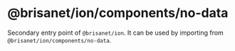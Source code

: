 # @brisanet/ion/components/no-data

Secondary entry point of `@brisanet/ion`. It can be used by importing from `@brisanet/ion/components/no-data`.
